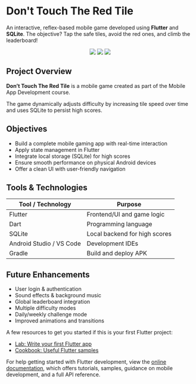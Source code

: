 # Don't Touch The Red Tile 

An interactive, reflex-based mobile game developed using **Flutter** and **SQLite**. The objective? Tap the safe tiles, avoid the red ones, and climb the leaderboard!

<p align="center">
  <img src="https://img.shields.io/badge/Flutter-v3.0-blue?logo=flutter" />
  <img src="https://img.shields.io/badge/Dart-v2.17-blue?logo=dart" />
  <img src="https://img.shields.io/badge/SQLite-embedded-lightgrey?logo=sqlite" />
</p>

## Project Overview

**Don’t Touch The Red Tile** is a mobile game created as part of the Mobile App Development course. 

The game dynamically adjusts difficulty by increasing tile speed over time and uses SQLite to persist high scores.

## Objectives

- Build a complete mobile gaming app with real-time interaction  
- Apply state management in Flutter  
- Integrate local storage (SQLite) for high scores  
- Ensure smooth performance on physical Android devices  
- Offer a clean UI with user-friendly navigation  

## Tools & Technologies

| Tool / Technology       | Purpose                              |
|------------------------|--------------------------------------|
| Flutter                | Frontend/UI and game logic           |
| Dart                   | Programming language                 |
| SQLite                 | Local backend for high scores        |
| Android Studio / VS Code | Development IDEs                   |
| Gradle                 | Build and deploy APK                 |

## Future Enhancements

- User login & authentication  
- Sound effects & background music  
- Global leaderboard integration  
- Multiple difficulty modes  
- Daily/weekly challenge mode  
- Improved animations and transitions

  

A few resources to get you started if this is your first Flutter project:

- [Lab: Write your first Flutter app](https://docs.flutter.dev/get-started/codelab)
- [Cookbook: Useful Flutter samples](https://docs.flutter.dev/cookbook)

For help getting started with Flutter development, view the
[online documentation](https://docs.flutter.dev/), which offers tutorials,
samples, guidance on mobile development, and a full API reference.
